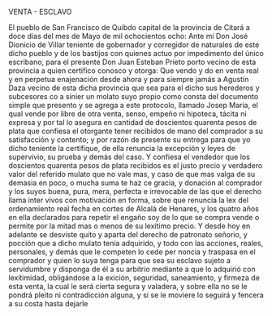 VENTA - ESCLAVO

El pueblo de San Francisco de Quibdo capital de la provincia de Citará a doce días del mes de Mayo de mil ochocientos ocho: Ante mí Don José Dionicio de Villar teniente de gobernador y corregidor de naturales de este dicho pueblo y de los bastijos con quienes actuo por impedimento del único escribano, para el presente Don Juan Esteban Prieto porto vecino de esta provincia a quien certifico conosco y otorga: Que vendo y do en venta real y en perpetua enajenación desde ahora y para siempre jamás a Agustín Daza vecino de esta dicha provincia que sea para el dicho sus herederos y subcesores co a sinier un molato suyo propio como consta del documento simple que presento y se agrega a este protocolo, llamado Josep María, el qual vende por libre de otra venta, senso, empeño ni hipoteca, tácita ni expresa y por tal lo asegura en cantidad de doscientos quarenta pesos de plata que confiesa el otorgante tener recibidos de mano del comprador a su satisfacción y contento; y por razón de presente su entrega para que yo dicho teniente la certifique, de ella renuncia la excepción y leyes de supervivio, su prueba y demás del caso. Y confiesa el vendedor que los doscientos quarenta pesos de plata recibidos es el justo precio y verdadero valor del referido mulato que no vale mas, y caso de que mas valga de su demasia en poco, o mucha suma te haz ce gracia, y donación al comprador y los suyos buena, pura, mera, perfecta e irrevocable de las que el derecho llama inter vivos con motivación en forma, sobre que renuncia la lex del ordenamiento real fecha en cortes de Alcalá de Henares, y los quatro años en ella declarados para repetir el engaño soy de lo que se compra vende o permite por la mitad mas o menos de su lexítimo precio. Y desde hoy en adelante se desviste quito y aparta del derecho de patronato señorio, y pocción que a dicho mulato tenía adquirido, y todo con las acciones, reales, personales, y demás que le competen lo cede per noncia y traspasa en el comprador y quien lo suya tenga para que sea su esclavo sujeto a servidumbre y disponga de él a su arbitrio mediante a que lo adquirió con lexítimidad, obligándose a la exición, seguridad, saneamiento, y firmeza de esta venta, la cual le será cierta segura y valadera, y sobre ella no se le pondrá pleito ni contradicción alguna, y si se le moviere lo seguirá y fencera a su costa hasta dejarle